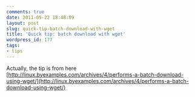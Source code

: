 ```yaml
---
comments: true
date: 2011-05-22 18:48:09
layout: post
slug: quick-tip-batch-download-with-wget
title: 'Quick tip: batch download with wget'
wordpress_id: 177
tags:
- tips
---
```


Actually, the tip is from here [http://linux.byexamples.com/archives/4/performs-a-batch-download-using-wget/](http://linux.byexamples.com/archives/4/performs-a-batch-download-using-wget/)

